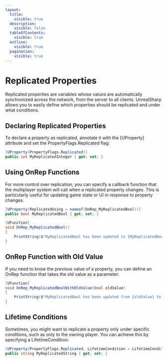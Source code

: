 ```yaml
---
layout:
  title:
    visible: true
  description:
    visible: false
  tableOfContents:
    visible: true
  outline:
    visible: true
  pagination:
    visible: true
---
```


# Replicated Properties

Replicated properties are variables whose values are automatically synchronized across the network, from the server to all clients. UnrealSharp allows you to easily define which properties should be replicated and under what conditions.

## Declaring Replicated Properties <a href="#declaring-replicated-properties" id="declaring-replicated-properties"></a>

To declare a property as replicated, annotate it with the \[UProperty] attribute and set the PropertyFlags.Replicated flag:

```csharp
[UProperty(PropertyFlags.Replicated)]
public int MyReplicatedInteger { get; set; }
```

## Using OnRep Functions <a href="#using-onrep-functions" id="using-onrep-functions"></a>

For more control over replication, you can specify a callback function that the multiplayer system will call when a replicated property changes. This is particularly useful for updating game state or UI in response to property changes.

```csharp
[UProperty(ReplicatedUsing = nameof(OnRep_MyReplicatedBool))]
public bool MyReplicatedBool { get; set; }

[UFunction]
void OnRep_MyReplicatedBool()
{
    PrintString($"MyReplicatedBool has been updated to {MyReplicatedBool}");
}
```

## OnRep Function with Old Value <a href="#onrep-function-with-old-value" id="onrep-function-with-old-value"></a>

If you need to know the previous value of a property, you can define an OnRep function that takes the old value as a parameter:

```csharp
[UFunction]
void OnRep_MyReplicatedBoolWithOldValue(bool oldValue)
{
    PrintString($"MyReplicatedBool has been updated from {oldValue} to {MyReplicatedBool}");
}
```

## Lifetime Conditions <a href="#lifetime-conditions" id="lifetime-conditions"></a>

Sometimes, you might want to replicate a property only under specific conditions, such as only to the owning player. You can achieve this by specifying a LifetimeCondition:

```csharp
[UProperty(PropertyFlags.Replicated, LifetimeCondition = LifetimeCondition.OwnerOnly)]
public string MyReplicatedString { get; set; }
```

